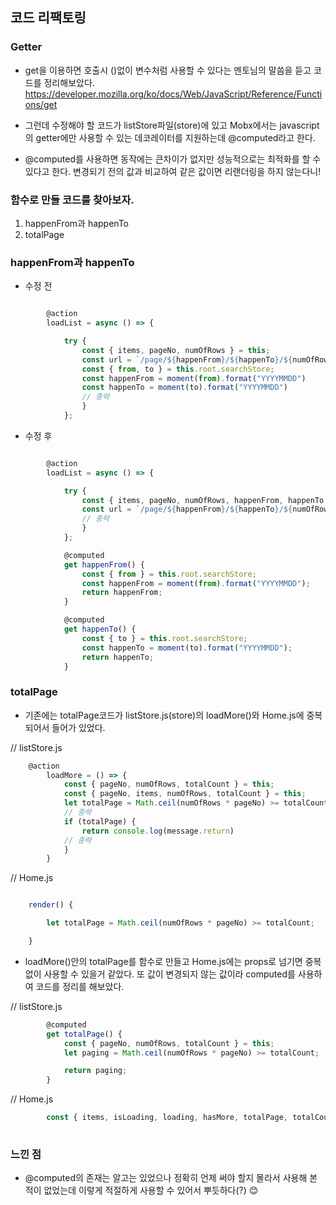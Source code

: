 ## 코드 리팩토링

### Getter

* get을 이용하면 호출시 ()없이 변수처럼 사용할 수 있다는 멘토님의 말씀을 듣고 코드를 정리해보았다.
https://developer.mozilla.org/ko/docs/Web/JavaScript/Reference/Functions/get

* 그런데 수정해야 할 코드가 listStore파일(store)에 있고 Mobx에서는 javascript의 getter에만 사용할 수 있는
데코레이터를 지원하는데 @computed라고 한다. 

* @computed를 사용하면 동작에는 큰차이가 없지만 성능적으로는 최적화를 할 수 있다고 한다.  변경되기 전의 값과 비교하여 같은 값이면 리랜더링을 하지 않는다니! 

   
### 함수로 만들 코드를 찾아보자.
	
1. happenFrom과 happenTo 
2. totalPage


###  happenFrom과 happenTo 

* 수정 전 

```javascript

		@action
		loadList = async () => {

			try {
				const { items, pageNo, numOfRows } = this;
				const url = `/page/${happenFrom}/${happenTo}/${numOfRows}/${pageNo}`;
				const { from, to } = this.root.searchStore;
				const happenFrom = moment(from).format("YYYYMMDD")
				const happenTo = moment(to).format("YYYYMMDD")
				// 중략
				}
			};

```
* 수정 후

```javascript

		@action
		loadList = async () => {

			try {
				const { items, pageNo, numOfRows, happenFrom, happenTo } = this;
				const url = `/page/${happenFrom}/${happenTo}/${numOfRows}/${pageNo}`;
				// 중략
				}
			};

			@computed
			get happenFrom() {
				const { from } = this.root.searchStore;
				const happenFrom = moment(from).format("YYYYMMDD");
				return happenFrom;
			}

			@computed
			get happenTo() {
				const { to } = this.root.searchStore;
				const happenTo = moment(to).format("YYYYMMDD");
				return happenTo;
			}

```

### totalPage

* 기존에는 totalPage코드가 listStore.js(store)의 loadMore()와 Home.js에 중복되어서 들어가 있었다.

// listStore.js
```javascript
	@action
		loadMore = () => {
			const { pageNo, numOfRows, totalCount } = this;
			const { pageNo, items, numOfRows, totalCount } = this;
			let totalPage = Math.ceil(numOfRows * pageNo) >= totalCount;
			// 중략 
			if (totalPage) {
				return console.log(message.return)
			// 중략
			}
		}

```	

// Home.js
```javascript

	render() {

		let totalPage = Math.ceil(numOfRows * pageNo) >= totalCount;

	}

```	

* loadMore()안의 totalPage를 함수로 만들고 Home.js에는 props로 넘기면  중복없이 사용할 수 있을거 같았다. 또 값이 변경되지 않는 값이라 computed를 사용하여 코드를 정리를 해보았다.

// listStore.js
``` javascript
		@computed
		get totalPage() {
			const { pageNo, numOfRows, totalCount } = this;
			let paging = Math.ceil(numOfRows * pageNo) >= totalCount;

			return paging;
		}
```		
// Home.js
``` javascript
		const { items, isLoading, loading, hasMore, totalPage, totalCount } = this.props.listStore;
		
```		

   
### 느낀 점

* @computed의 존재는 알고는 있었으나 정확히 언제 써야 할지 몰라서 사용해 본적이 없었는데 이렇게 적절하게 사용할 수 있어서 뿌듯하다(?) 😊